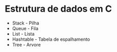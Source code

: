 # Estrutura de dados em C

- Stack - Pilha
- Queue - Fila
- List - Lista
- Hashtable - Tabela de espalhamento
- Tree - Arvore
